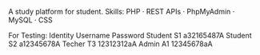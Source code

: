 A study platform for student.
Skills: PHP · REST APIs · PhpMyAdmin · MySQL · CSS

For Testing:
Identity  Username	Password
Student     S1	a32165487A
Student     S2	a12345678A
Techer      T3	12312312aA
Admin       A1	12345678aA
